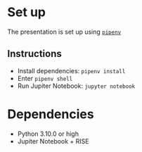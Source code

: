 # Set up

The presentation is set up using [`pipenv`](https://pipenv.pypa.io/en/latest/)

## Instructions

- Install dependencies: `pipenv install`
- Enter `pipenv shell`
- Run Jupiter Notebook: `jupyter notebook`

# Dependencies

- Python 3.10.0 or high
- Jupiter Notebook + RISE
